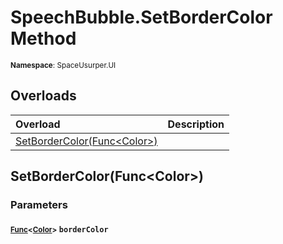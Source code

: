# SpeechBubble.SetBorderColor Method

<small>**Namespace**: SpaceUsurper.UI</small>

## Overloads

<div markdown="1" class="member-table">

| Overload | Description |
| :------- | ----------- |
| [SetBorderColor(Func&lt;Color&gt;)](#Func_) |  | 

</div>

## SetBorderColor(Func&lt;Color&gt;)
### Parameters
#### <small>[Func](https://docs.microsoft.com/en-us/dotnet/api/system.func-1?view=netframework-4.5)&lt;[Color](https://docs.unity3d.com/ScriptReference/Color.html)&gt;</small> `borderColor`


